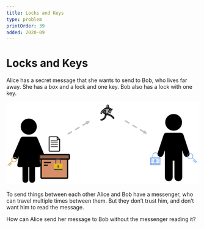 ```yaml
---
title: Locks and Keys
type: problem
printOrder: 39
added: 2020-09
---
```


# Locks and Keys

Alice has a secret message that she wants to
send to Bob, who lives far away. She has a box and a lock and one key. Bob also has a lock with one key.

![](../../images/locks-and-keys-1.png)

To send things between each other Alice and
Bob have a messenger, who can travel multiple times between them. But they don’t trust him, and don’t want him to read the message.   

How can Alice send her message to Bob without the messenger reading it?
